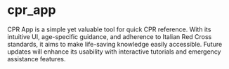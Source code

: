 # cpr_app
CPR App is a simple yet valuable tool for quick CPR reference. With its intuitive UI, age-specific guidance, and adherence to Italian Red Cross standards, it aims to make life-saving knowledge easily accessible. Future updates will enhance its usability with interactive tutorials and emergency assistance features.
